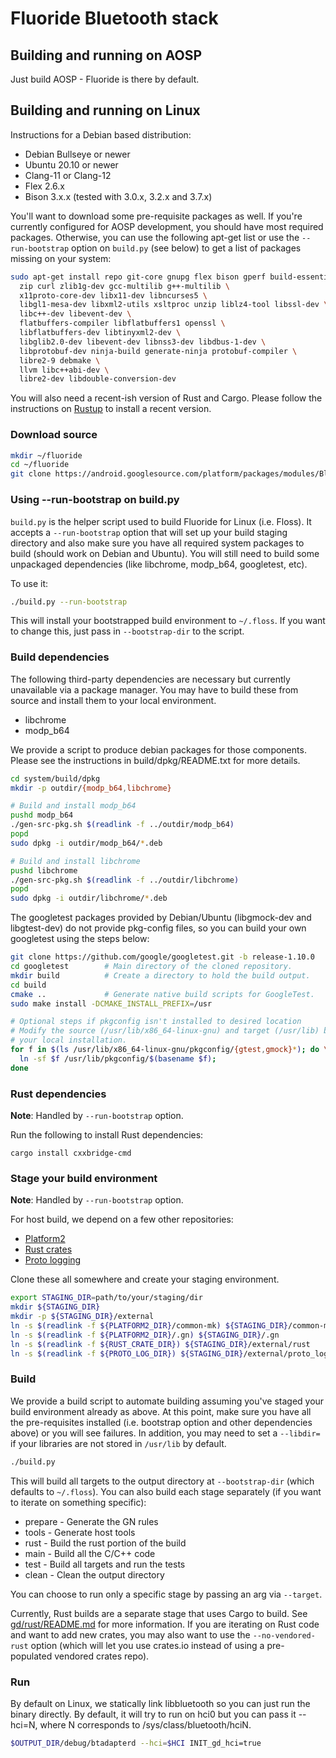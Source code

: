 # Fluoride Bluetooth stack

## Building and running on AOSP
Just build AOSP - Fluoride is there by default.

## Building and running on Linux

Instructions for a Debian based distribution:
* Debian Bullseye or newer
* Ubuntu 20.10 or newer
* Clang-11 or Clang-12
* Flex 2.6.x
* Bison 3.x.x (tested with 3.0.x, 3.2.x and 3.7.x)

You'll want to download some pre-requisite packages as well. If you're currently
configured for AOSP development, you should have most required packages.
Otherwise, you can use the following apt-get list or use the `--run-bootstrap`
option on `build.py` (see below) to get a list of packages missing on your
system:

```sh
sudo apt-get install repo git-core gnupg flex bison gperf build-essential \
  zip curl zlib1g-dev gcc-multilib g++-multilib \
  x11proto-core-dev libx11-dev libncurses5 \
  libgl1-mesa-dev libxml2-utils xsltproc unzip liblz4-tool libssl-dev \
  libc++-dev libevent-dev \
  flatbuffers-compiler libflatbuffers1 openssl \
  libflatbuffers-dev libtinyxml2-dev \
  libglib2.0-dev libevent-dev libnss3-dev libdbus-1-dev \
  libprotobuf-dev ninja-build generate-ninja protobuf-compiler \
  libre2-9 debmake \
  llvm libc++abi-dev \
  libre2-dev libdouble-conversion-dev
```

You will also need a recent-ish version of Rust and Cargo. Please follow the
instructions on [Rustup](https://rustup.rs/) to install a recent version.

### Download source

```sh
mkdir ~/fluoride
cd ~/fluoride
git clone https://android.googlesource.com/platform/packages/modules/Bluetooth
```

### Using --run-bootstrap on build.py

`build.py` is the helper script used to build Fluoride for Linux (i.e. Floss).
It accepts a `--run-bootstrap` option that will set up your build staging
directory and also make sure you have all required system packages to build
(should work on Debian and Ubuntu). You will still need to build some unpackaged
dependencies (like libchrome, modp_b64, googletest, etc).

To use it:
```sh
./build.py --run-bootstrap
```

This will install your bootstrapped build environment to `~/.floss`. If you want
to change this, just pass in `--bootstrap-dir` to the script.

### Build dependencies

The following third-party dependencies are necessary but currently unavailable
via a package manager. You may have to build these from source and install them
to your local environment.

* libchrome
* modp_b64

We provide a script to produce debian packages for those components. Please
see the instructions in build/dpkg/README.txt for more details.

```sh
cd system/build/dpkg
mkdir -p outdir/{modp_b64,libchrome}

# Build and install modp_b64
pushd modp_b64
./gen-src-pkg.sh $(readlink -f ../outdir/modp_b64)
popd
sudo dpkg -i outdir/modp_b64/*.deb

# Build and install libchrome
pushd libchrome
./gen-src-pkg.sh $(readlink -f ../outdir/libchrome)
popd
sudo dpkg -i outdir/libchrome/*.deb
```

The googletest packages provided by Debian/Ubuntu (libgmock-dev and
libgtest-dev) do not provide pkg-config files, so you can build your own
googletest using the steps below:

```sh
git clone https://github.com/google/googletest.git -b release-1.10.0
cd googletest        # Main directory of the cloned repository.
mkdir build          # Create a directory to hold the build output.
cd build
cmake ..             # Generate native build scripts for GoogleTest.
sudo make install -DCMAKE_INSTALL_PREFIX=/usr

# Optional steps if pkgconfig isn't installed to desired location
# Modify the source (/usr/lib/x86_64-linux-gnu) and target (/usr/lib) based on
# your local installation.
for f in $(ls /usr/lib/x86_64-linux-gnu/pkgconfig/{gtest,gmock}*); do \
  ln -sf $f /usr/lib/pkgconfig/$(basename $f);
done
```

### Rust dependencies

**Note**: Handled by `--run-bootstrap` option.

Run the following to install Rust dependencies:
```
cargo install cxxbridge-cmd
```

### Stage your build environment

**Note**: Handled by `--run-bootstrap` option.

For host build, we depend on a few other repositories:
* [Platform2](https://chromium.googlesource.com/chromiumos/platform2/)
* [Rust crates](https://chromium.googlesource.com/chromiumos/third_party/rust_crates/)
* [Proto logging](https://android.googlesource.com/platform/frameworks/proto_logging/)

Clone these all somewhere and create your staging environment.
```sh
export STAGING_DIR=path/to/your/staging/dir
mkdir ${STAGING_DIR}
mkdir -p ${STAGING_DIR}/external
ln -s $(readlink -f ${PLATFORM2_DIR}/common-mk) ${STAGING_DIR}/common-mk
ln -s $(readlink -f ${PLATFORM2_DIR}/.gn) ${STAGING_DIR}/.gn
ln -s $(readlink -f ${RUST_CRATE_DIR}) ${STAGING_DIR}/external/rust
ln -s $(readlink -f ${PROTO_LOG_DIR}) ${STAGING_DIR}/external/proto_logging
```

### Build

We provide a build script to automate building assuming you've staged your build
environment already as above. At this point, make sure you have all the
pre-requisites installed (i.e. bootstrap option and other dependencies above) or
you will see failures. In addition, you may need to set a `--libdir=` if your
libraries are not stored in `/usr/lib` by default.


```sh
./build.py
```

This will build all targets to the output directory at `--bootstrap-dir` (which
defaults to `~/.floss`). You can also build each stage separately (if you want
to iterate on something specific):

* prepare - Generate the GN rules
* tools - Generate host tools
* rust - Build the rust portion of the build
* main - Build all the C/C++ code
* test - Build all targets and run the tests
* clean - Clean the output directory

You can choose to run only a specific stage by passing an arg via `--target`.

Currently, Rust builds are a separate stage that uses Cargo to build. See
[gd/rust/README.md](gd/rust/README.md) for more information. If you are
iterating on Rust code and want to add new crates, you may also want to use the
`--no-vendored-rust` option (which will let you use crates.io instead of using
a pre-populated vendored crates repo).

### Run

By default on Linux, we statically link libbluetooth so you can just run the
binary directly. By default, it will try to run on hci0 but you can pass it
--hci=N, where N corresponds to /sys/class/bluetooth/hciN.

```sh
$OUTPUT_DIR/debug/btadapterd --hci=$HCI INIT_gd_hci=true
```
